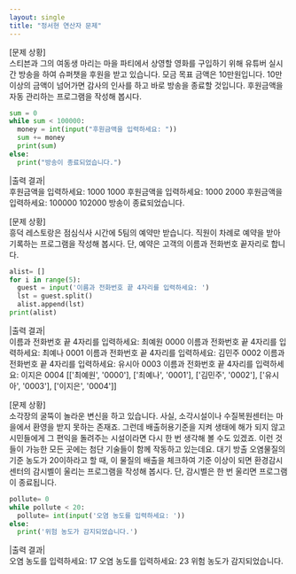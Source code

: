 ```yaml
---
layout: single
title: "정서현 연산자 문제"
---
```

[문제 상황]  
스티븐과 그의 여동생 마리는 마을 파티에서 상영할 영화를 구입하기 위해 유튜버 실시간 방송을 하여 슈퍼챗을 후원을 받고 있습니다. 모금 목표 금액은 10만원입니다. 10만 이상의 금액이 넘어가면 감사의 인사를 하고 바로 방송을 종료할 것입니다. 후원금액을 자동 관리하는 프로그램을 작성해 봅시다.
~~~python
sum = 0
while sum < 100000:
  money = int(input("후원금액을 입력하세요: "))
  sum += money
  print(sum)
else:
  print("방송이 종료되었습니다.")
~~~
|출력 결과|  
후원금액을 입력하세요: 1000 1000 후원금액을 입력하세요: 1000 2000 후원금액을 입력하세요: 100000 102000 방송이 종료되었습니다.

[문제 상황]  
흥덕 레스토랑은 점심식사 시간에 5팀의 예약만 받습니다. 직원이 차례로 예약을 받아 기록하는 프로그램을 작성해 봅시다. 단, 예약은 고객의 이름과 전화번호 끝자리로 합니다.
~~~python
alist= []
for i in range(5):
  guest = input('이름과 전화번호 끝 4자리를 입력하세요: ')
  lst = guest.split()
  alist.append(lst)
print(alist)
~~~
|출력 결과|  
이름과 전화번호 끝 4자리를 입력하세요: 최예원 0000 이름과 전화번호 끝 4자리를 입력하세요: 최예나 0001 이름과 전화번호 끝 4자리를 입력하세요: 김민주 0002 이름과 전화번호 끝 4자리를 입력하세요: 유시아 0003 이름과 전화번호 끝 4자리를 입력하세요: 이지은 0004 [['최예원', '0000'], ['최예나', '0001'], ['김민주', '0002'], ['유시아', '0003'], ['이지은', '0004']]

[문제 상황]  
소각장의 굴뚝이 놀라운 변신을 하고 있습니다. 사실, 소각시설이나 수질복원센터는 마을에서 환영을 받지 못하는 존재죠. 그런데 배출허용기준을 지켜 생태에 해가 되지 않고 시민들에게 그 편익을 돌려주는 시설이라면 다시 한 번 생각해 볼 수도 있겠죠. 이런 것들이 가능한 모든 곳에는 첨단 기술들이 함께 작동하고 있는데요. 대기 방출 오염물질의 기준 농도가 20이하라고 할 때, 이 물질의 배출을 체크하여 기준 이상이 되면 환경감시센터의 감시벨이 울리는 프로그램을 작성해 봅시다. 단, 감시벨은 한 번 울리면 프로그램이 종료됩니다.
~~~python
pollute= 0
while pollute < 20:
  pollute= int(input('오염 농도를 입력하세요: '))
else:
  print('위험 농도가 감지되었습니다.')
~~~
|출력 결과|  
오염 농도를 입력하세요: 17 오염 농도를 입력하세요: 23 위험 농도가 감지되었습니다.
